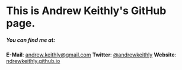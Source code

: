 # This is Andrew Keithly's GitHub page.

##### You can find me at:
**E-Mail**: [andrew.keithly@gmail.com](mailto:andrew.keithly@gmail.com)
**Twitter**: [@andrewkeithly](https://twitter.com/andrewkeithly)
**Website**: [ndrewkeithly.github.io](http://andrewkeithly.github.io)
